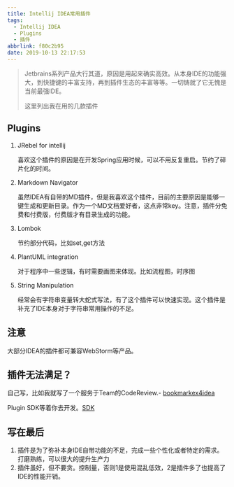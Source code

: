 ```yaml
---
title: Intellij IDEA常用插件
tags:
  - Intellij IDEA
  - Plugins
  - 插件
abbrlink: f80c2b95
date: 2019-10-13 22:17:53
---
```

> Jetbrains系列产品大行其道，原因是用起来确实高效。从本身IDE的功能强大，到快捷键的丰富支持，再到插件生态的丰富等等。一切铸就了它无愧是当前最强IDE。
> 
> 这里列出我在用的几款插件

## Plugins

1. JRebel for intellij
	
	喜欢这个插件的原因是在开发Spring应用时候，可以不用反复重启。节约了碎片化的时间。
	
2. Markdown Navigator
	
	虽然IDEA有自带的MD插件，但是我喜欢这个插件，目前的主要原因是能够一键生成和更新目录。作为一个MD文档爱好者，这点非常key。注意，插件分免费和付费版，付费版才有目录生成的功能。
	
3. Lombok
	
	节约部分代码，比如set,get方法

4. PlantUML integration
	
	对于程序中一些逻辑，有时需要画图来体现。比如流程图，时序图
	
5. String Manipulation
	
	经常会有字符串变量转大蛇式写法，有了这个插件可以快速实现。这个插件是补充了IDE本身对于字符串常用操作的不足。
	
## 注意

大部分IDEA的插件都可兼容WebStorm等产品。

##  插件无法满足？

自己写，比如我就写了一个服务于Team的CodeReview.- [bookmarkex4idea](https://github.com/alanhg/bookmarkex4idea)

Plugin SDK等着你去开发。[SDK](http://www.jetbrains.org/intellij/sdk/docs/welcome.html)

## 写在最后

1. 插件是为了弥补本身IDE自带功能的不足，完成一些个性化或者特定的需求。打磨熟练，可以很大的提升生产力
2. 插件虽好，但不要贪。控制量，否则1是使用混乱低效，2是插件多了也提高了IDE的性能开销。